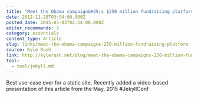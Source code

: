 ```yaml
---
title: "Meet the Obama campaign&#39;s $250 million fundraising platform"
date: 2012-11-28T03:54:00.000Z
posted_date: 2015-05-03T02:54:00.000Z
editor_recommends: 3
category: essentials
content_type: Article
slug: links/meet-the-obama-campaigns-250-million-fundraising-platform
source: Kyle Rush
link: http://kylerush.net/blog/meet-the-obama-campaigns-250-million-fundraising-platform/
tool:
  - tool/jekyll.md
---
```

Best use-case ever for a static site. Recently added a video-based presentation of this article from the May, 2015 #JekyllConf



